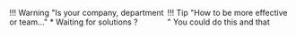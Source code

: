 <section markdown="1" style="display: flex;">

!!! Warning "Is your company, department or team..."
    * Waiting for solutions ? 
    
!!! Tip "How to be more effective "
    You could do this and that

</section>

